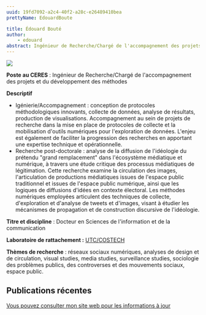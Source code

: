 ```yaml
---
uuid: 19fd7092-a2c4-40f2-a28c-e26489410bea
prettyName: EdouardBoute

title: Édouard Bouté
author:
    - edouard
abstract: Ingénieur de Recherche/Chargé de l'accompagnement des projets et du développement des méthodes
---
```


![](boute_edouard.jpg)

**Poste au CERES** : Ingénieur de Recherche/Chargé de l'accompagnement des projets et du développement des méthodes

**Descriptif**
- Igénierie/Accompagnement : conception de protocoles méthodologiques innovants, collecte de données, analyse de résultats, production de visualisations. Accompagnement au sein de projets de recherche dans la mise en place de protocoles de collecte et la mobilisation d'outils numériques pour l'exploration de données. L'enjeu est également de faciliter la progression des recherches en apportant une expertise technique et opérationnelle.
- Recherche post-doctorale : analyse de la diffusion de l'idéologie du prétendu "grand remplacement" dans l'écosystème médiatique et numérique, à travers une étude critique des processus médiatiques de légitimation. Cette recherche examine la circulation des images, l'articulation de productions médiatiques issues de l'espace public traditionnel et issues de l'espace public numérique, ainsi que les logiques de diffusions d'idées en contexte électoral. Les méthodes numériques employées articulent des techniques de collecte, d'exploration et d'analyse de tweets et d'images, visant à étudier les mécanismes de propagation et de construction discursive de l'idéologie.

**Titre et discipline** : Docteur en Sciences de l'information et de la communication

**Laboratoire de rattachement :** [UTC/COSTECH](https://www.costech.utc.fr/)

**Thèmes de recherche** : réseaux sociaux numériques, analyses de design et de circulation, visual studies, media studies, surveillance studies, sociologie des problèmes publics, des controverses et des mouvements sociaux, espace public.

## Publications récentes

[Vous pouvez consulter mon site web pour les informations à jour](https://edouardboute.github.io)


